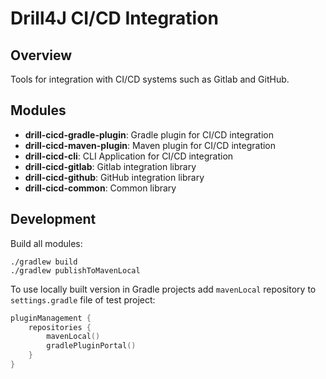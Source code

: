 # Drill4J CI/CD Integration 

## Overview

Tools for integration with CI/CD systems such as Gitlab and GitHub.

## Modules
- **drill-cicd-gradle-plugin**: Gradle plugin for CI/CD integration
- **drill-cicd-maven-plugin**: Maven plugin for CI/CD integration
- **drill-cicd-cli**: CLI Application for CI/CD integration
- **drill-cicd-gitlab**: Gitlab integration library
- **drill-cicd-github**: GitHub integration library
- **drill-cicd-common**: Common library

## Development

Build all modules:
```shell
./gradlew build
./gradlew publishToMavenLocal
```

To use locally built version in Gradle projects add `mavenLocal` repository to `settings.gradle` file of test project:
```kotlin
pluginManagement {
    repositories {
        mavenLocal()
        gradlePluginPortal()
    }
}
```
